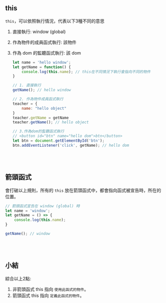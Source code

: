 ## this
`this`，可以依照執行情況，代表以下3種不同的意思
1. 直接執行: window (global)
2. 作為物件的成員函式執行: 該物件
3. 作為 dom 的監聽函式執行: 該 dom

    ```js
    let name = 'hello window';
    let getName = function() {
        console.log(this.name); // this在不同情況下執行會指向不同的物件
    }

    // 1. 直接執行
    getName(); // hello window

    // 2. 作為物件成員函式執行
    teacher = {
        name: "hello object"
    }
    teacher.getName = getName
    teacher.getName(); // hello object

    // 3.作為dom的監聽函式執行
    // <button id="btn" name="hello dom">btn</button>
    let btn = document.getElementById('btn');
    btn.addEventListener('click', getName); // hello dom
    ```


<br/>

<br/>

## 箭頭函式
會打破以上規則，所有的 `this` 放在箭頭函式中，都會指向函式被宣告時，所在的位置。

```js
// 箭頭函式宣告在 window (global) 時
let name = 'window';
let getName = () => {
    console.log(this.name);
}

getName(); // window
```

<br/>

<br/>

## 小結
綜合以上2點:
1. 非箭頭函式 this 指向 `使用此函式的物件`。
2. 箭頭函式 this 指向 `定義此函式的物件`。